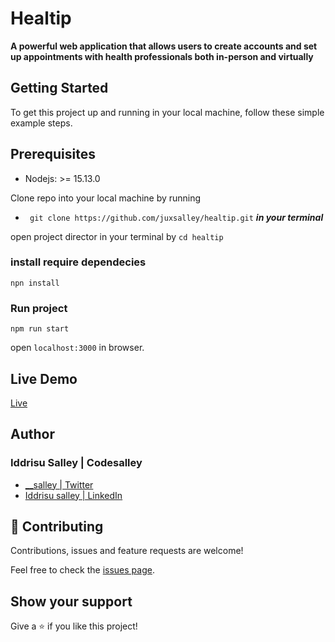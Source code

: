 # Healtip 
****A powerful web application that allows users to create accounts and set up appointments with health professionals both in-person and virtually****

## Getting Started

To get this project up and running in your local machine, follow these simple example steps.


## Prerequisites 

- Nodejs: >= 15.13.0

Clone repo into your local machine by running 
- `` git clone https://github.com/juxsalley/healtip.git`` ***in your terminal***

open project director in your terminal by  `` cd healtip ``

### install require dependecies 

``` npn install ```

### Run project 

`` npm run start ``

open ```localhost:3000``` in browser. 

## Live Demo

[Live](https://vast-brook-94015.herokuapp.com/)

## **Author**

### Iddrisu Salley | Codesalley

- [\_\_salley | Twitter](https://twitter.com/__salley)
- [Iddrisu salley | LinkedIn](https://www.linkedin.com/in/dev-salley/)

## 🤝 Contributing

Contributions, issues and feature requests are welcome!

Feel free to check the [issues page](https://github.com/juxsalley/healtip/issues).

## Show your support

Give a ⭐️ if you like this project!
